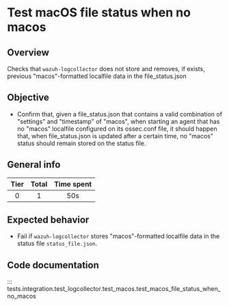 # Test macOS file status when no macos
## Overview 

Checks that `wazuh-logcollector` does not store and removes, if exists, previous 
"macos"-formatted localfile data in the file_status.json

## Objective

- Confirm that, given a file_status.json that contains a valid combination of 
"settings" and "timestamp" of "macos", when starting an agent that has no 
"macos" localfile configured on its ossec.conf file, it should happen that, when
file_status.json is updated after a certain time, no "macos" status should 
remain stored on the status file.

## General info

|Tier | Total | Time spent |
| :--:| :--:  | :--:       |
| 0   |    1 |    50s  |


## Expected behavior

- Fail if `wazuh-logcollector` stores "macos"-formatted localfile data in the status file `status_file.json`.


## Code documentation

::: tests.integration.test_logcollector.test_macos.test_macos_file_status_when_no_macos

